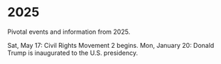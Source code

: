 # 2025
Pivotal events and information from 2025.

Sat, May 17: Civil Rights Movement 2 begins.
Mon, January 20: Donald Trump is inaugurated to the U.S. presidency. 
